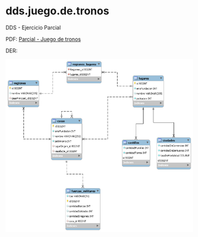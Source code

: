 # dds.juego.de.tronos
DDS - Ejercicio Parcial

PDF: [Parcial - Juego de tronos](https://github.com/martindipaolo/dds-juego-de-tronos/blob/master/DDS%20-%20Segundo%20Parcial%20-%202014_11_7%20-%20Juego%20de%20Tronos.pdf)

DER:

![DER.juego.de.tronos](https://github.com/martindipaolo/dds-juego-de-tronos/blob/master/DER_dds.juego.de.tronos.png)
